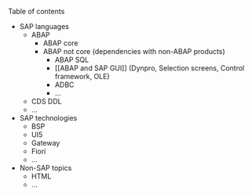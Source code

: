 Table of contents

* SAP languages
  * ABAP
    * ABAP core
    * ABAP not core (dependencies with non-ABAP products)
      * ABAP SQL
      * [[ABAP and SAP GUI]] (Dynpro, Selection screens, Control framework, OLE)
      * ADBC
      * ...
  * CDS DDL
  * ...
* SAP technologies
  * BSP
  * UI5
  * Gateway
  * Fiori
  * ...
* Non-SAP topics
  * HTML
  * ...